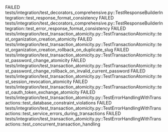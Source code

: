 FAILED tests/integration/test_decorators_comprehensive.py::TestResponseBuilderIntegration::test_response_format_consistency
FAILED tests/integration/test_decorators_comprehensive.py::TestResponseBuilderIntegration::test_error_response_format_consistency
FAILED tests/integration/test_transaction_atomicity.py::TestTransactionAtomicity::test_organization_creation_atomicity
FAILED tests/integration/test_transaction_atomicity.py::TestTransactionAtomicity::test_organization_creation_rollback_on_duplicate_slug
FAILED tests/integration/test_transaction_atomicity.py::TestTransactionAtomicity::test_password_change_atomicity
FAILED tests/integration/test_transaction_atomicity.py::TestTransactionAtomicity::test_password_change_rollback_on_invalid_current_password
FAILED tests/integration/test_transaction_atomicity.py::TestTransactionAtomicity::test_session_revocation_atomicity
FAILED tests/integration/test_transaction_atomicity.py::TestTransactionAtomicity::test_oauth_token_exchange_atomicity
FAILED tests/integration/test_transaction_atomicity.py::TestErrorHandlingWithTransactions::test_database_constraint_violations
FAILED tests/integration/test_transaction_atomicity.py::TestErrorHandlingWithTransactions::test_service_errors_during_transactions
FAILED tests/integration/test_transaction_atomicity.py::TestErrorHandlingWithTransactions::test_concurrent_transaction_handling

